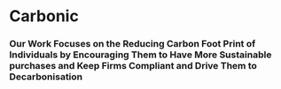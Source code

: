# Carbonic

### Our Work Focuses on the Reducing Carbon Foot Print of Individuals by Encouraging Them to Have More Sustainable purchases and  Keep Firms Compliant and Drive Them to Decarbonisation
